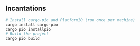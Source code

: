 Incantations
---
```bash
# Install cargo-pio and PlatformIO (run once per machine)
cargo install cargo-pio
cargo pio installpio
# Build the project
cargo pio build
```
